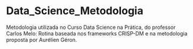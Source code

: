 # Data_Science_Metodologia
Metodologia utilizada no Curso Data Science na Prática, do professor Carlos Melo: 
Rotina baseada nos frameworks CRISP-DM e na metodologia proposta por Aurélien Géron.
